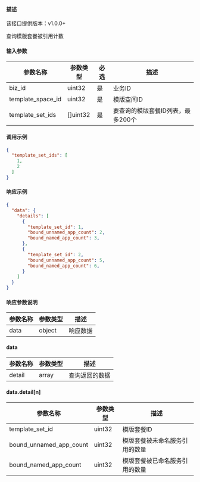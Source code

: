 #### 描述

该接口提供版本：v1.0.0+

查询模版套餐被引用计数

#### 输入参数

| 参数名称          | 参数类型 | 必选 | 描述                              |
| ----------------- | -------- | ---- | --------------------------------- |
| biz_id            | uint32   | 是   | 业务ID                            |
| template_space_id | uint32   | 是   | 模版空间ID                        |
| template_set_ids  | []uint32 | 是   | 要查询的模版套餐ID列表，最多200个 |

#### 调用示例

```json
{
  "template_set_ids": [
    1,
    2
  ]
}
```

#### 响应示例

```json
{
  "data": {
    "details": [
      {
        "template_set_id": 1,
        "bound_unnamed_app_count": 2,
        "bound_named_app_count": 3,
      },
      {
        "template_set_id": 2,
        "bound_unnamed_app_count": 5,
        "bound_named_app_count": 6,
      }
    ]
  }
}
```

#### 响应参数说明

| 参数名称 | 参数类型 | 描述     |
| -------- | -------- | -------- |
| data     | object   | 响应数据 |

#### data

| 参数名称 | 参数类型 | 描述           |
| -------- | -------- | -------------- |
| detail   | array    | 查询返回的数据 |

#### data.detail[n]

| 参数名称                | 参数类型 | 描述                           |
| ----------------------- | -------- | ------------------------------ |
| template_set_id         | uint32   | 模版套餐ID                     |
| bound_unnamed_app_count | uint32   | 模版套餐被未命名服务引用的数量 |
| bound_named_app_count   | uint32   | 模版套餐被已命名服务引用的数量 |


